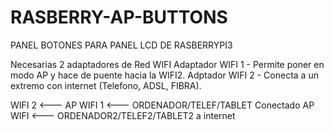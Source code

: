 # RASBERRY-AP-BUTTONS
PANEL BOTONES PARA PANEL LCD DE RASBERRYPI3

Necesarias 2 adaptadores de Red WIFI
Adaptador WIFI 1 - Permite poner en modo AP y hace de puente hacia la WIFI2.
Adptador  WIFI 2 - Conecta a un extremo con internet (Telefono, ADSL, FIBRA).

WIFI 2     <--- AP WIFI 1   <---    ORDENADOR/TELEF/TABLET
Conectado           AP WIFI <---    ORDENADOR2/TELEF2/TABLET2
a internet               
